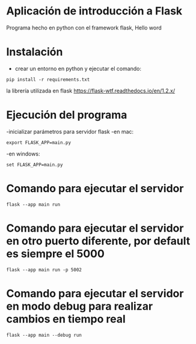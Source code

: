 # Aplicación de introducción a Flask

Programa hecho en python con el framework flask, Hello word

# Instalación 
- crear un entorno en python y ejecutar el comando:
```
pip install -r requirements.txt
```

la librería utilizada en flask https://flask-wtf.readthedocs.io/en/1.2.x/

# Ejecución del programa
-inicializar parámetros para servidor flask
-en mac:
```
export FLASK_APP=main.py
```
-en windows:
```
set FLASK_APP=main.py
```
# Comando para ejecutar el servidor
```
flask --app main run
```
# Comando para ejecutar el servidor en otro puerto diferente, por default es siempre el 5000
```
flask --app main run -p 5002
```
# Comando para ejecutar el servidor en modo debug para realizar cambios en tiempo real
```
flask --app main --debug run
```